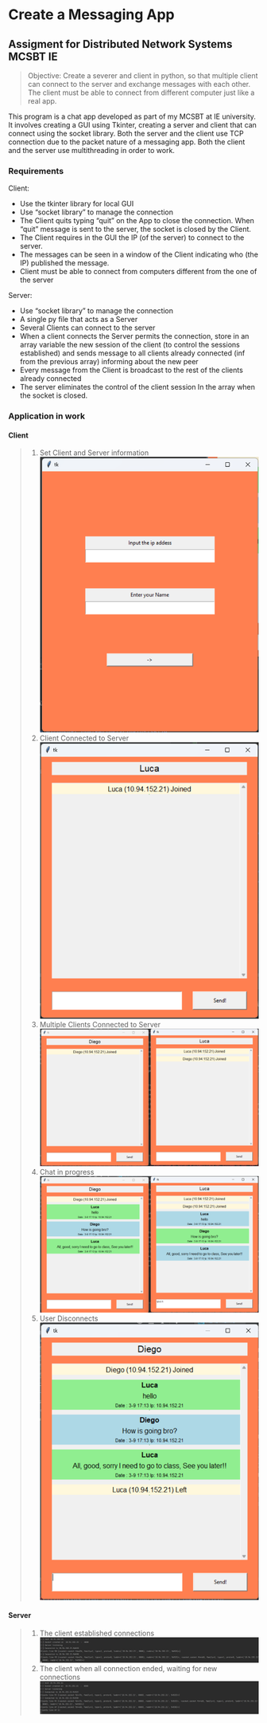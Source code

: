 
# Create a Messaging App
## Assigment for Distributed Network Systems MCSBT IE

> Objective:
> Create a severer and client in python, so that multiple client can connect to the server and exchange
> messages with each other. The client must be able to connect from different computer just like a real app.

This program is a chat app developed as part of my MCSBT at IE university. It involves creating a GUI using Tkinter,
creating a server and client that can connect using the socket library.
Both the server and the client use TCP connection due to the packet nature of a messaging app.
Both the client and the server use multithreading in order to work.


### Requirements

Client:
- Use the tkinter library for local GUI
- Use “socket library” to manage the connection
- The Client quits typing “quit” on the App to close the connection. When “quit” message is sent to the server, the socket is closed by
the Client.
- The Client requires in the GUI the IP (of the server) to connect to the server.
- The messages can be seen in a window of the Client indicating who (the IP) published the message.
- Client must be able to connect from computers different from the one of the server


Server:
- Use “socket library” to manage the connection
- A single py file that acts as a Server
- Several Clients can connect to the server
- When a client connects the Server permits the connection, store in an array variable the new session of the client (to control the sessions established) and
sends message to all clients already connected (inf from the previous array) informing about the new peer
- Every message from the Client is broadcast to the rest of the clients already connected
- The server eliminates the control of the client session In the array when the socket is closed.


### Application in work

#### Client
> 1. Set Client and Server information
![SetInformation](./img/client_0.png)
> 2. Client Connected to Server
![ClientConnected](./img/client_1.png)
> 3. Multiple Clients Connected to Server
![MultipleClientsConnected](./img/client_2.png)
> 4. Chat in progress
![ChatExample](./img/client_3.png)
> 5. User Disconnects
![UserDisconnects](./img/client_4.png)


#### Server
> 1. The client established connections
![ServerWithConnections](./img/server_1.png)
> 2. The client when all connection ended, waiting for new connections
![ServerNoConnections](./img/server_2.png)

